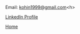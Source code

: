 <h>Email: kohin1999@gmail.com<h\>

[LinkedIn Profile](https://www.linkedin.com/in/kohin-khandwalla/)

[Home](index)
